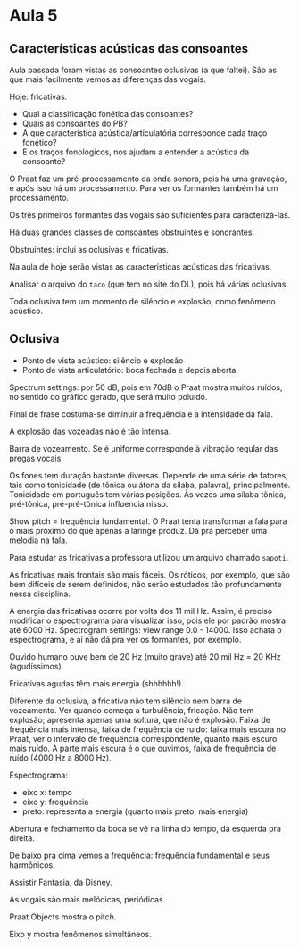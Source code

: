 Aula 5
======

Características acústicas das consoantes
----------------------------------------

Aula passada foram vistas as consoantes oclusivas (a que faltei). São as que mais facilmente vemos as diferenças das vogais.

Hoje: fricativas.

- Qual a classificação fonética das consoantes?
- Quais as consoantes do PB?
- A que característica acústica/articulatória corresponde cada traço fonético?
- E os traços fonológicos, nos ajudam a entender a acústica da consoante?

O Praat faz um pré-processamento da onda sonora, pois há uma gravação, e após isso há um processamento. Para ver os formantes também há um processamento.

Os três primeiros formantes das vogais são suficientes para caracterizá-las.

Há duas grandes classes de consoantes obstruintes e sonorantes.

Obstruintes: inclui as oclusivas e fricativas.

Na aula de hoje serão vistas as características acústicas das fricativas.

Analisar o arquivo do `taco` (que tem no site do DL), pois há várias oclusivas.

Toda oclusiva tem um momento de silêncio e explosão, como fenômeno acústico.

Oclusiva
--------
- Ponto de vista acústico: silêncio e explosão
- Ponto de vista articulatório: boca fechada e depois aberta

Spectrum settings: por 50 dB, pois em 70dB o Praat mostra muitos ruídos, no sentido do gráfico gerado, que será muito poluído.

Final de frase costuma-se diminuir a frequência e a intensidade da fala.

A explosão das vozeadas não é tão intensa.

Barra de vozeamento. Se é uniforme corresponde à vibração regular das pregas vocais.

Os fones tem duração bastante diversas. Depende de uma série de fatores, tais como tonicidade (de tônica ou átona da sílaba, palavra), principalmente. Tonicidade em português tem várias posições. Às vezes uma sílaba tônica, pré-tônica, pré-pré-tônica influencia nisso.

Show pitch = frequência fundamental. O Praat tenta transformar a fala para o mais próximo do que apenas a laringe produz. Dá pra perceber uma melodia na fala.

Para estudar as fricativas a professora utilizou um arquivo chamado `sapoti`.

As fricativas mais frontais são mais fáceis. Os róticos, por exemplo, que são bem difíceis de serem definidos, não serão estudados tão profundamente nessa disciplina.

A energia das fricativas ocorre por volta dos 11 mil Hz. Assim, é preciso modificar o espectrograma para visualizar isso, pois ele por padrão mostra até 6000 Hz. Spectrogram settings: view range 0.0 - 14000. Isso achata o espectrograma, e aí não dá pra ver os formantes, por exemplo.

Ouvido humano ouve bem de 20 Hz (muito grave) até 20 mil Hz = 20 KHz (agudíssimos).

Fricativas agudas têm mais energia (shhhhhh!).

Diferente da oclusiva, a fricativa não tem silêncio nem barra de vozeamento. Ver quando começa a turbulência, fricação. Não tem explosão; apresenta apenas uma soltura, que não é explosão. Faixa de frequência mais intensa, faixa de frequência de ruído: faixa mais escura no Praat, ver o intervalo de frequência correspondente, quanto mais escuro mais ruído. A parte mais escura é o que ouvimos, faixa de frequência de ruído (4000 Hz a 8000 Hz).

Espectrograma:

- eixo x: tempo
- eixo y: frequência
- preto: representa a energia (quanto mais preto, mais energia)

Abertura e fechamento da boca se vê na linha do tempo, da esquerda pra direita.

De baixo pra cima vemos a frequência: frequência fundamental e seus harmônicos.

Assistir Fantasia, da Disney.

As vogais são mais melódicas, periódicas.

Praat Objects mostra o pitch.

Eixo y mostra fenômenos simultâneos.